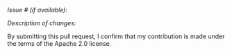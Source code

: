 *Issue # (if available):*

*Description of changes:*

By submitting this pull request, I confirm that my contribution is made under the terms of the Apache 2.0 license.